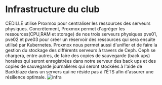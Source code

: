 # Infrastructure du club

CEDILLE utilise Proxmox pour centraliser les ressources des serveurs
physiques. Concrètement, Proxmox permet d'agréger les ressources(CPU,RAM et
storage) de nos trois serveurs physiques pve01, pve02 et pve03 pour créer un
réservoir des ressources qui sera ensuite utilisé par Kubernetes. Proxmox nous
permet aussi d'unifier et de faire la gestion du stockage des différents
serveurs à travers de Ceph. Ceph se chargera, entre autres, de faire des copies
de sauvegarde (back ups) horaires qui seront enregistrées dans notre serveur des
back ups et des copies de sauvegarde journalières qui seront stockées à l'aide
de Backblaze dans un servers qui ne réside pas à l'ÉTS afin d'assurer une
résilience optimale.  ![infra](img/infra-cedille.png)

